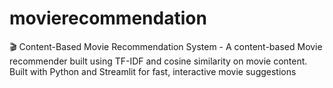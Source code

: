 # movierecommendation
🎬 Content-Based Movie Recommendation System - A content-based Movie recommender built using TF-IDF and cosine similarity on movie content. Built with Python and Streamlit for fast, interactive movie suggestions

